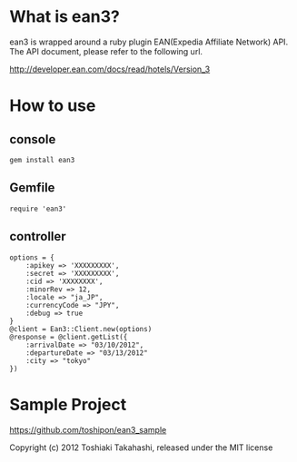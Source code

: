# What is ean3?

ean3 is wrapped around a ruby plugin EAN(Expedia Affiliate Network) API.
The API document, please refer to the following url.

http://developer.ean.com/docs/read/hotels/Version_3

# How to use

## console

    gem install ean3

## Gemfile

    require 'ean3'

## controller

    options = {
        :apikey => 'XXXXXXXXX',
        :secret => 'XXXXXXXXX',
        :cid => 'XXXXXXXX',
        :minorRev => 12,
        :locale => "ja_JP",
        :currencyCode => "JPY",
        :debug => true
    }
    @client = Ean3::Client.new(options)
    @response = @client.getList({
        :arrivalDate => "03/10/2012",
        :departureDate => "03/13/2012"
        :city => "tokyo"
    })

# Sample Project

https://github.com/toshipon/ean3_sample

Copyright (c) 2012 Toshiaki Takahashi, released under the MIT license
